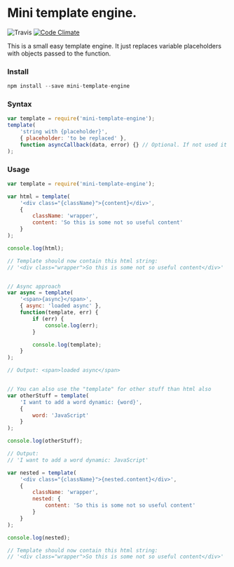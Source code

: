 Mini template engine.
===========
![Travis](https://travis-ci.org/bjarneo/mini-template-engine.svg?branch=master) 
[![Code Climate](https://codeclimate.com/github/bjarneo/mini-template-engine/badges/gpa.svg)](https://codeclimate.com/github/bjarneo/mini-template-engine)
<br />

This is a small easy template engine. It just replaces variable placeholders with objects passed to the function.

### Install
```javascript
npm install --save mini-template-engine
```

### Syntax
```javascript
var template = require('mini-template-engine');
template(
    'string with {placeholder}',
    { placeholder: 'to be replaced' },
    function asyncCallback(data, error) {} // Optional. If not used it'll be blocking.
);
```


### Usage
```javascript
var template = require('mini-template-engine');

var html = template(
    '<div class="{className}">{content}</div>',
    {
        className: 'wrapper',
        content: 'So this is some not so useful content'
    }
);

console.log(html);

// Template should now contain this html string:
// '<div class="wrapper">So this is some not so useful content</div>'


// Async approach
var async = template(
    '<span>{async}</span>',
    { async: 'loaded async' },
    function(template, err) {
        if (err) {
            console.log(err);
        }

        console.log(template);
    }
);

// Output: <span>loaded async</span>


// You can also use the "template" for other stuff than html also
var otherStuff = template(
    'I want to add a word dynamic: {word}',
    {
        word: 'JavaScript'
    }
);

console.log(otherStuff);

// Output:
// 'I want to add a word dynamic: JavaScript'

var nested = template(
    '<div class="{className}">{nested.content}</div>',
    {
        className: 'wrapper',
        nested: {
            content: 'So this is some not so useful content'
        }
    }
);

console.log(nested);

// Template should now contain this html string:
// '<div class="wrapper">So this is some not so useful content</div>'

```
